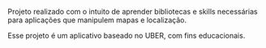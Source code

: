 Projeto realizado com o intuito de aprender bibliotecas e skills necessárias para aplicações que manipulem mapas e localização.

Esse projeto é um aplicativo baseado no UBER, com fins educacionais.